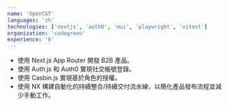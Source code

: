 ```yaml
---
name: 'OpenCGT'
languages: 'zh'
technologies: ['nextjs', 'auth0', 'mui', 'playwright', 'vitest']
organization: 'codegreen'
experience: '6'
---
```


- 使用 Next.js App Router 開發 B2B 產品。
- 使用 Auth.js 和 Auth0 實現社交帳號登錄。
- 使用 Casbin.js 實現基於角色的授權。
- 使用 NX 構建自動化的持續整合/持續交付流水線，以簡化產品發布流程並減少手動工作。
